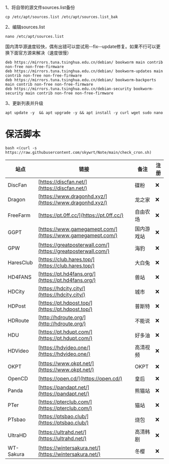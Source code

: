 1、将自带的源文件sources.list备份
```
cp /etc/apt/sources.list /etc/apt/sources.list_bak
```

2、编辑sources.list
```
nano /etc/apt/sources.list
```

国内清华源速度较快，偶有出错可以尝试用--fix--update修复。如果不行可以更换下面官方源来解决（速度很慢）
```
deb https://mirrors.tuna.tsinghua.edu.cn/debian/ bookworm main contrib non-free non-free-firmware
deb https://mirrors.tuna.tsinghua.edu.cn/debian/ bookworm-updates main contrib non-free non-free-firmware
deb https://mirrors.tuna.tsinghua.edu.cn/debian/ bookworm-backports main contrib non-free non-free-firmware
deb https://mirrors.tuna.tsinghua.edu.cn/debian-security bookworm-security main contrib non-free non-free-firmware
```

3、更新列表并升级
```
apt update -y  && apt upgrade -y && apt install -y curl wget sudo nano
```

# 保活脚本
```
bash <(curl -s https://raw.githubusercontent.com/skywrt/Note/main/check_cron.sh)
```

| 站点 | 链接 | 备注 | 注册 |
| ---- | ---- | ---- | ---- |
| DiscFan | [https://discfan.net/](https://discfan.net/) |碟粉 | ❌ |
| Dragon | [https://www.dragonhd.xyz/](https://www.dragonhd.xyz/) |龙之家 | ❌ |
| FreeFarm | [https://pt.0ff.cc/](https://pt.0ff.cc/) |自由农场 | ❌ |
| GGPT | [https://www.gamegamept.com/](https://www.gamegamept.com/) |国内游戏站 | ❌ |
| GPW | [https://greatposterwall.com/](https://greatposterwall.com/) |海豹 | ❌ |
| HaresClub | [https://club.hares.top/](https://club.hares.top/) |大白兔 | ❌ |
| HD4FANS | [https://pt.hd4fans.org/](https://pt.hd4fans.org/) |兽站 | ❌ |
| HDCity | [https://hdcity.city/](https://hdcity.city/) |城市 | ❌ |
| HDPost | [https://pt.hdpost.top/](https://pt.hdpost.top/) |普斯特 | ❌ |
| HDRoute | [http://hdroute.org/](http://hdroute.org/) |不能说 | ❌ |
| HDU | [https://pt.hdupt.com/](https://pt.hdupt.com/) |好多油 | ❌ |
| HDVideo | [https://hdvideo.one/](https://hdvideo.one/) |高清视频 | ❌ |
| OKPT | [https://www.okpt.net/](https://www.okpt.net/) |OKPT | ❌ |
| OpenCD | [https://open.cd/](https://open.cd/) |皇后 | ❌ |
| Panda | [https://pandapt.net/](https://pandapt.net/) |熊猫站 | ❌ |
| PTer | [https://pterclub.com/](https://pterclub.com/) |猫站 | ❌ |
| PTsbao | [https://ptsbao.club/](https://ptsbao.club/) |烧包 | ❌ |
| UltraHD | [https://ultrahd.net/](https://ultrahd.net/) |高清韩剧 | ❌ |
| WT-Sakura | [https://wintersakura.net/](https://wintersakura.net/) |冬樱 | ❌ |
